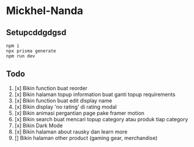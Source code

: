 # Mickhel-Nanda

## Setupcddgdgsd 

```
npm i
npx prisma generate
npm run dev
```

## Todo

1. [x] Bikin function buat reorder
1. [x] Bikin halaman topup information buat ganti topup requirements
1. [x] Bikin function buat edit display name
1. [x] Bikin display 'no rating' di rating modal
1. [x] Bikin animasi pergantian page pake framer motion
1. [x] Bikin search buat mencari topup category atau produk tiap category
1. [x] Bikin Dark Mode
1. [x] Bikin halaman about rausky dan learn more
1. [] Bikin halaman other product (gaming gear, merchandise)
